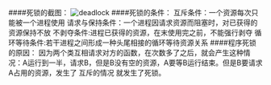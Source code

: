 ####死锁的截图：
![deadlock]("https://github.com/xianmd/ES2016_14353323/blob/master/Deadlock.png")
####死锁的条件：
互斥条件：一个资源每次只能被一个进程使用
请求与保持条件：一个进程因请求资源而阻塞时，对已获得的资源保持不放
不剥夺条件:进程已获得的资源，在末使用完之前，不能强行剥夺
循环等待条件:若干进程之间形成一种头尾相接的循环等待资源关系
####程序死锁的原因：
因为两个类互相请求对方的函数，在次数多了之后，就会产生这种情况：A运行到一半，请求B，但是B没有空的资源，A要等B运行结束。但是B要请求A占用的资源，发生了 互斥的情况
就发生了死锁。
